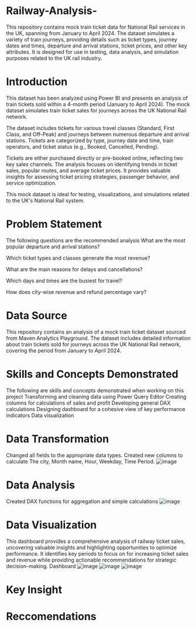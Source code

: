 # Railway-Analysis-
This repository contains mock train ticket data for National Rail services in the UK, spanning from January to April 2024. The dataset simulates a variety of train journeys, providing details such as ticket types, journey dates and times, departure and arrival stations, ticket prices, and other key attributes. It is designed for use in testing, data analysis, and simulation purposes related to the UK rail industry.
# Introduction 
This dataset has been analyzed using Power BI and presents an analysis of train tickets sold within a 4-month period (January to April 2024). The mock dataset simulates train ticket sales for journeys across the UK National Rail network.

The dataset includes tickets for various travel classes (Standard, First Class, and Off-Peak) and journeys between numerous departure and arrival stations. Tickets are categorized by type, journey date and time, train operators, and ticket status (e.g., Booked, Cancelled, Pending).

Tickets are either purchased directly or pre-booked online, reflecting two key sales channels. The analysis focuses on identifying trends in ticket sales, popular routes, and average ticket prices. It provides valuable insights for assessing ticket pricing strategies, passenger behavior, and service optimization.

This mock dataset is ideal for testing, visualizations, and simulations related to the UK's National Rail system.
# Problem Statement
The following questions are the recommended analysis
What are the most popular departure and arrival stations?

Which ticket types and classes generate the most revenue?

What are the main reasons for delays and cancellations?

Which days and times are the busiest for travel?

How does city-wise revenue and refund percentage vary?
# Data Source
This repository contains an analysis of a mock train ticket dataset sourced from Maven Analytics Playground. The dataset includes detailed information about train tickets sold for journeys across the UK National Rail network, covering the period from January to April 2024.
# Skills and Concepts Demonstrated
The following are skills and concepts demonstrated when working on this project
Transforming and cleaning data using Power Query Editor
Creating columns for calculations of sales and profit
Developing general DAX calculations
Designing dashboard for a cohesive view of key performance indicators
Data visualization
# Data Transformation
Changed all fields to the appropriate data types. Created new columns to calculate The city, Month name, Hour, Weekday, Time Period.
 ![image](https://github.com/user-attachments/assets/58fff272-6795-4366-b77d-20acea0fdf52)
# Data Analysis
Created DAX functions for aggregation and simple calculations
![image](https://github.com/user-attachments/assets/188b6f90-46cb-4ebf-9893-03de797872dd)

# Data Visualization
This dashboard provides a comprehensive analysis of railway ticket sales, uncovering valuable insights and highlighting opportunities to optimize performance. It identifies key periods to focus on for increasing ticket sales and revenue while providing actionable recommendations for strategic decision-making.
Dashboard 
![image](https://github.com/user-attachments/assets/af4c5a00-d8e0-47b2-b175-29c61e1740d6)
![image](https://github.com/user-attachments/assets/99d5d440-9530-4cf5-af85-574ce92200f3)
![image](https://github.com/user-attachments/assets/e608da4e-f192-4f21-9e4f-014556e620be)
# Key Insight 






# Reccomendations 




